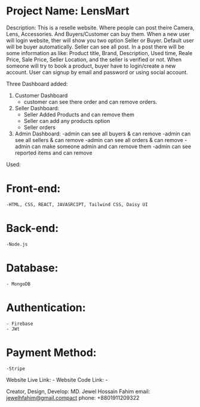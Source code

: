 # Project Name: LensMart

Description:
This is a reselle website. Where people can post theire Camera, Lens, Accessories. And Buyers/Customer can buy them. When a new user will login website, ther will show you two option Seller or Buyer. Default user will be buyer automatically. Seller can see all post. In a post there will be some information as like: Product title, Brand, Description, Used time, Reale Price, Sale Price, Seller Location, and the seller is verified or not. When someone will try to book a product, buyer have to login/create a new account. User can signup by email and password or using social account.

Three Dashboard added:

1. Customer Dashboard
   - customer can see there order and can remove orders.
2. Seller Dashboard:
   - Seller Added Products and can remove them
   - Seller can add any products option
   - Seller orders
3. Admin Dashboard:
   -admin can see all buyers & can remove
   -admin can see all sellers & can remove
   -admin can see all orders & can remove
   -admin can make someone admin and can remove them
   -admin can see reported items and can remove

Used:

# Front-end:

    -HTML, CSS, REACT, JAVASRCIPT, Tailwind CSS, Daisy UI

# Back-end:

    -Node.js

# Database:

    - MongoDB

# Authentication:

    - Firebase
    - JWt

# Payment Method:

    -Stripe

Website Live Link: -
Website Code Link: -

Creator, Design, Develop:
MD. Jewel Hossain Fahim
email: jewelhfahim@gmail.compact
phone: +8801911209322

